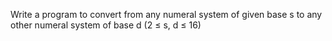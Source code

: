 Write a program to convert from any numeral system of given base s to any other numeral system of base d (2 ≤ s, d ≤  16)
